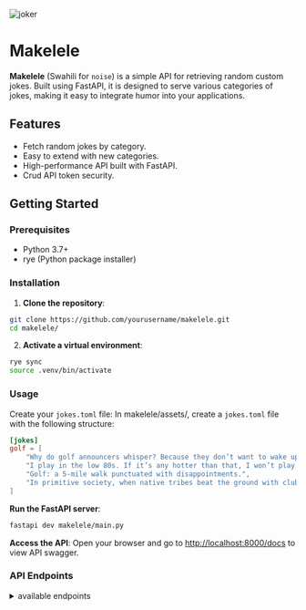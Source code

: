 ![joker](https://github.com/Proteusiq/makelele/assets/14926709/760099de-4e78-475f-b4d1-c00fec0009cf)

# Makelele

**Makelele** (Swahili for `noise`) is a simple API for retrieving random custom jokes. Built using FastAPI, it is designed to serve various categories of jokes, making it easy to integrate humor into your applications.

## Features

- Fetch random jokes by category.
- Easy to extend with new categories.
- High-performance API built with FastAPI.
- Crud API token security.

## Getting Started

### Prerequisites

- Python 3.7+
- rye (Python package installer)

### Installation

1. **Clone the repository**:

```sh
git clone https://github.com/yourusername/makelele.git
cd makelele/
```

2. **Activate a virtual environment**:

```sh
rye sync
source .venv/bin/activate
```

### Usage

Create your `jokes.toml` file:
In makelele/assets/, create a `jokes.toml` file with the following structure:

```toml
[jokes]
golf = [
    "Why do golf announcers whisper? Because they don’t want to wake up the people watching.",
    "I play in the low 80s. If it’s any hotter than that, I won’t play.",
    "Golf: a 5-mile walk punctuated with disappointments.",
    "In primitive society, when native tribes beat the ground with clubs and yelled, it was called witchcraft; today, in civilized society, it’s called golf."
]
```

**Run the FastAPI server**:

```sh
fastapi dev makelele/main.py
```

**Access the API**:
Open your browser and go to <http://localhost:8000/docs> to view API swagger.

### API Endpoints

<details>
<summary>available endpoints</summary>
  
#### 1. Get Heartbeat

- **URL:** `/api/health/heartbeat`
- **Method:** `GET`
- **Success Response:**
  - **Code:** 200 OK
  - **Content:**

    ```json
    { "is_alive": true }
    ```

#### 2. Get Joke by Category

- **URL:** `/api/v1/joke/{category}`
- **Method:** `GET`
- **URL Parameters:**
  - `category=[string]` (required) - The category of jokes you want to retrieve.
- **Success Response:**
  - **Code:** 200 OK
  - **Content:**

    ```json
    { "joke": "A random joke from the specified category" }
    ```

- **Error Response:**
  - **Code:** 404 Not Found
  - **Content:**

    ```json
    { "detail": "Category not found" }
    ```

#### 3. Download File

- **URL:** `/api/v1/joker`
- **Method:** `GET`
- **Success Response:**
  - **Code:** 200 OK

#### 4. Create Upload File

- **URL:** `/api/v1/joker`
- **Method:** `POST`
- **Success Response:**
  - **Code:** 200 OK
- **Error Response:**
  - **Code:** 422 Unprocessable Entity
  - **Content:**

    ```json
    {
      "detail": [
        {
          "loc": ["string"],
          "msg": "string",
          "type": "string"
        }
      ]
    }
    ```

  ```
  </details>
  ```

### Extending the API

To add more categories or quotes, simply download and edit the jokes.toml file and upload.

### Contributing

Contributions are welcome! Please fork the repository and submit a pull request with your changes.

### License

This project is licensed under the MIT License.

### Acknowledgements

FastAPI for providing an excellent framework.

---

Enjoy using Makelele and bring some noise to your applications!
